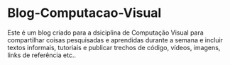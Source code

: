 # Blog-Computacao-Visual
Este é um blog criado para a dsiciplina de Computação Visual para compartilhar coisas pesquisadas e aprendidas durante a semana e incluir textos informais, tutoriais e publicar trechos de código, vídeos, imagens, links de referência etc..

